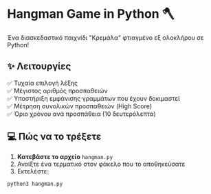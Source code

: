 # Hangman Game in Python 🪓

Ένα διασκεδαστικό παιχνίδι "Κρεμάλα" φτιαγμένο εξ ολοκλήρου σε Python!

## ✨ Λειτουργίες

✅ Τυχαία επιλογή λέξης  
✅ Μέγιστος αριθμός προσπαθειών  
✅ Υποστήριξη εμφάνισης γραμμάτων που έχουν δοκιμαστεί  
✅ Μέτρηση συνολικών προσπαθειών (High Score)  
✅ Όριο χρόνου ανά προσπάθεια (10 δευτερόλεπτα)

## 💻 Πώς να το τρέξετε

1. **Κατεβάστε το αρχείο** `hangman.py`
2. Ανοίξτε ένα τερματικό στον φάκελο που το αποθηκεύσατε
3. Εκτελέστε:

```bash
python3 hangman.py

